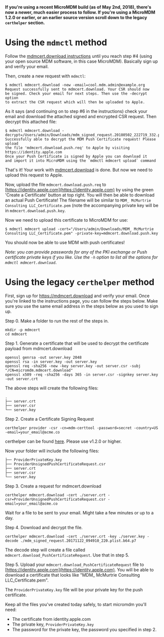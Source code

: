 **If you're using a recent MicroMDM build (as of May 2nd, 2018), there's now a newer, much easier process to follow. If you're using a MicroMDM 1.2.0 or earlier, or an earlier source version scroll down to the legacy `certhelper` section.**

# Using the `mdmctl` method

Follow the [mdmcert.download instructions](https://mdmcert.download/instructions) until you reach step #4 (using your open source MDM software, in this case MicroMDM). Basically sign up and verify your email.

Then, create a new request with `mdmctl`:

```
$ mdmctl mdmcert.download -new -email=cool.mdm.admin@example.org
Request successfully sent to mdmcert.download. Your CSR should now
be signed. Check your email for next steps. Then use the -decrypt option
to extract the CSR request which will then be uploaded to Apple.
```

As it says (and continuing on to step #6 in the instructions) check your email and download the attached signed and encrypted CSR request. Then decrypt this attached file:

```
$ mdmctl mdmcert.download -decrypt=/Users/admin/Downloads/mdm_signed_request.20180502_222719_332.plist.b64.p7
Successfully able to decrypt the MDM Push Certificate request! Please upload
the file 'mdmcert.download.push.req' to Apple by visiting https://identity.apple.com
Once your Push Certificate is signed by Apple you can download it
and import it into MicroMDM using the `mdmctl mdmcert upload` command
```

That's it! Your work with [mdmcert.download](https://mdmcert.download) is done. But now we need to upload this request to Apple.

Now, upload the file `mdmcert.download.push.req` to [https://identity.apple.com](https://identity.apple.com) by using the green 'Create a Certificate' button at top right. You will then be able to download an actual Push Certificate! The filename will be similar to `MDM_ McMurtrie Consulting LLC_Certificate.pem` (note the accompanying private key will be in `mdmcert.download.push.key`.

Now we need to upload this certificate to MicroMDM for use:

```
$ mdmctl mdmcert upload -cert="/Users/admin/Downloads/MDM_ McMurtrie Consulting LLC_Certificate.pem" -private-key=mdmcert.download.push.key
```

You should now be able to use MDM with push certificates!

_Note: you can provide passwords for any of the PKI exchange or Push certificate private keys if you like. Use the `-h` option to list all the options for `mdmctl mdmcert.download`_.

# Using the legacy `certhelper` method

First, sign up for https://mdmcert.download and verify your email. Once you're linked to the instructions page, you can follow the steps below.
Make sure you use the same email address in the steps below as you used to sign up.

Step 0. Make a folder to run the rest of the steps in.
```
mkdir -p mdmcert
cd mdmcert
```

Step 1. Generate a certificate that will be used to decrypt the certificate payload from mdmcert.download
```
openssl genrsa -out server.key 2048
openssl rsa -in server.key -out server.key
openssl req -sha256 -new -key server.key -out server.csr -subj "/CN=micromdm.mdmcert.download"
openssl x509 -req -sha256 -days 365 -in server.csr -signkey server.key -out server.crt

```

The above steps will create the following files:

```
.
├── server.crt
├── server.csr
└── server.key
```

Step 2. Create a Certificate Signing Request
```
certhelper provider -csr -cn=mdm-certtool -password=secret -country=US -email=your_email@acme.co
```

certhelper can be found [here](https://github.com/micromdm/tools/releases). Please use v1.2.0 or higher.

Now your folder will include the following files:

```
├── ProviderPrivateKey.key
├── ProviderUnsignedPushCertificateRequest.csr
├── server.crt
├── server.csr
└── server.key
```

Step 3. Create a request for mdmcert.download
```
certhelper mdmcert.download -cert ./server.crt -csr=ProviderUnsignedPushCertificateRequest.csr -email=your_email@acme.co
```

Wait for a file to be sent to your email. Might take a few minutes or up to a day. 

Step 4. Download and decrypt the file. 
```
certhelper mdmcert.download -cert ./server.crt -key ./server.key -decode ./mdm_signed_request.20171122_094910_220.plist.b64.p7
```

The decode step will create a file called `mdmcert.download_PushCertificateRequest`. Use that in step 5.

Step 5. Upload your `mdmcert.download_PushCertificateRequest` file to [https://identity.apple.com](https://identity.apple.com). You will be able to download a certificate that looks like "MDM_ McMurtrie Consulting LLC_Certificate.pem".

The `ProviderPrivateKey.key` file will be your private key for the push certificate. 

Keep all the files you've created today safely, to start micromdm you'll need:
- The certificate from identity.apple.com
- The private key, `ProviderPrivateKey.key`
- The password for the private key, the password you specified in step 2.
